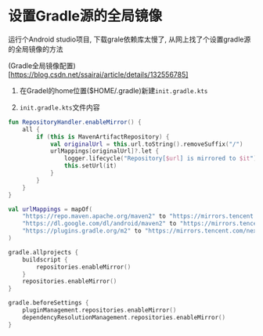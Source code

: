 # 设置Gradle源的全局镜像

运行个Android studio项目, 下载grale依赖库太慢了, 从网上找了个设置gradle源的全局镜像的方法


(Gradle全局镜像配置)[https://blog.csdn.net/ssairai/article/details/132556785]

1. 在Gradel的home位置($HOME/.gradle)新建`init.gradle.kts`

2. `init.gradle.kts`文件内容

```kotlin
fun RepositoryHandler.enableMirror() {
    all {
        if (this is MavenArtifactRepository) {
            val originalUrl = this.url.toString().removeSuffix("/")
            urlMappings[originalUrl]?.let {
                logger.lifecycle("Repository[$url] is mirrored to $it")
                this.setUrl(it)
            }
        }
    }
}

val urlMappings = mapOf(
    "https://repo.maven.apache.org/maven2" to "https://mirrors.tencent.com/nexus/repository/maven-public/",
    "https://dl.google.com/dl/android/maven2" to "https://mirrors.tencent.com/nexus/repository/maven-public/",
    "https://plugins.gradle.org/m2" to "https://mirrors.tencent.com/nexus/repository/gradle-plugins/"
)

gradle.allprojects {
    buildscript {
        repositories.enableMirror()
    }
    repositories.enableMirror()
}

gradle.beforeSettings {
    pluginManagement.repositories.enableMirror()
    dependencyResolutionManagement.repositories.enableMirror()
}

```
